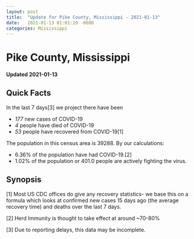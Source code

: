 ```yaml
---
layout: post
title:  "Update for Pike County, Mississippi - 2021-01-13"
date:   2021-01-13 01:01:29 -0600
categories: Mississippi
---
```


# Pike County, Mississippi
#### Updated 2021-01-13

## Quick Facts

In the last 7 days[3] we project there have been
- *177* new cases of COVID-19
- *4* people have died of COVID-19
- *53* people have recovered from COVID-19[1]

The population in this census area is 39288. By our calculations:
- 6.36% of the population have had COVID-19.[2]
- 1.02% of the population or 401.0 people are actively fighting the virus.

## Synopsis




[1] Most US CDC offices do give any recovery statistics- we base this on a formula which looks at confirmed new cases
15 days ago (the average recovery time) and deaths over the last 7 days.

[2] Herd Immunity is thought to take effect at around ~70-80%

[3] Due to reporting delays, this data may be incomplete.
 
    